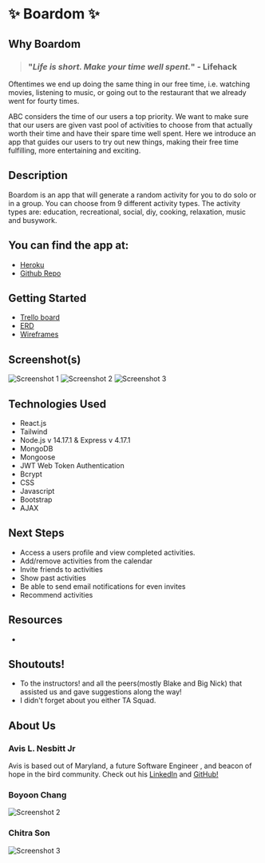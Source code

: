 # ✨ Boardom ✨

## Why Boardom

> ### "***Life is short. Make your time well spent.***" - Lifehack 

Oftentimes we end up doing the same thing in our free time, i.e. watching movies, listening to music, or going out to the restaurant that we already went for fourty times. 

ABC considers the time of our users a top priority. We want to make sure that our users are given vast pool of activities to choose from that actually worth their time and have their spare time well spent. Here we introduce an app that guides our users to try out new things, making their free time fulfilling, more entertaining and exciting.  

## Description 

Boardom is an app that will generate a random activity for you to do solo or in a group. You can choose from 9 different activity types. The activity types are: education, recreational, social, diy, cooking, relaxation, music and busywork. 

## You can find the app at:
- [Heroku](https://boardom.herokuapp.com/)
- [Github Repo](https://github.com/avisjrjr/boardom)


## Getting Started
- [Trello board](https://trello.com/b/6rrnFZMN/bored-board)
- [ERD](https://whimsical.com/unit-3-project-ByCvFhHDrzdn3zBpFzeFVo)
- [Wireframes](https://wireframe.cc/T3bcE5)

## Screenshot(s)
![Screenshot 1](https://cdn.download.ams.birds.cornell.edu/api/v1/asset/202984001/1200)
![Screenshot 2](https://images.pexels.com/photos/1661179/pexels-photo-1661179.jpeg?auto=compress&cs=tinysrgb&dpr=1&w=500)
![Screenshot 3](https://i.natgeofe.com/n/6f9b6d9e-5797-4867-a859-7b0c2a66cd3b/02-bird-of-paradise-A012_C010_1029SF_0001575.jpg)


## Technologies Used
- React.js
- Tailwind
- Node.js v 14.17.1 & Express v 4.17.1
- MongoDB
- Mongoose
- JWT Web Token Authentication
- Bcrypt
- CSS
- Javascript
- Bootstrap
- AJAX

## Next Steps
- Access a users profile and view completed activities.
- Add/remove activities from the calendar
- Invite friends to activities
- Show past activities
- Be able to send email notifications for even invites
- Recommend activities

## Resources
- 

## Shoutouts!
- To the instructors! and all the peers(mostly Blake and Big Nick) that assisted us and gave suggestions along the way!
- I didn't forget about you either TA Squad.

## About Us
### Avis L. Nesbitt Jr
Avis is based out of Maryland, a future Software Engineer , and beacon of hope in the bird community.
Check out his [LinkedIn](https://www.linkedin.com/in/avisnesbittjr/) and [GitHub!](https://github.com/avisjrjr)

### Boyoon Chang
![Screenshot 2](https://pbs.twimg.com/profile_images/378800000090674240/f132e89a329f8c62a2a53ed1122f5c58.jpeg)

### Chitra Son
![Screenshot 3](https://i.pinimg.com/474x/67/55/ab/6755ab1a95a5de85dafae71b007ba884.jpg)
